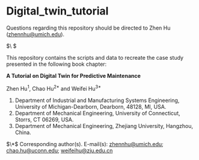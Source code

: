 # Digital_twin_tutorial

Questions regarding this repository should be directed to Zhen Hu (zhennhu@umich.edu).

$\ $

This repository contains the scripts and data to recreate the case study presented in the following book chapter:

**A Tutorial on Digital Twin for Predictive Maintenance**
  
Zhen Hu<sup>1</sup>, Chao Hu<sup>2*</sup> and Weifei Hu<sup>3*</sup>

1. Department of Industrial and Manufacturing Systems Engineering, University of Michigan-Dearborn, Dearborn, 48128, MI, USA.
2. Department of Mechanical Engineering, University of Connecticut, Storrs, CT 06269, USA.
3. Department of Mechanical Engineering, Zhejiang University, Hangzhou, China.

$\*$ Corresponding author(s). E-mail(s): zhennhu@umich.edu; chao.hu@uconn.edu; weifeihu@zju.edu.cn

